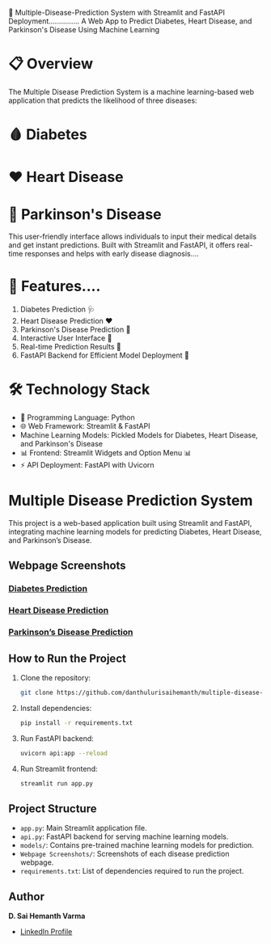🏥 Multiple-Disease-Prediction System with Streamlit and FastAPI Deployment...............
A Web App to Predict Diabetes, Heart Disease, and Parkinson's Disease Using Machine Learning

# 📋 Overview
The Multiple Disease Prediction System is a machine learning-based web application that predicts the likelihood of three diseases:

# 🩸 Diabetes
# ❤️ Heart Disease
# 🧠 Parkinson's Disease
This user-friendly interface allows individuals to input their medical details and get instant predictions. Built with Streamlit and FastAPI, it offers real-time responses and helps with early disease diagnosis....

# 🚀 Features....
1. Diabetes Prediction 🩺
2. Heart Disease Prediction ❤️
3. Parkinson's Disease Prediction 🧠
4. Interactive User Interface 🎨
5. Real-time Prediction Results 🔮
6. FastAPI Backend for Efficient Model Deployment 🚀

# 🛠️ Technology Stack
- 🐍 Programming Language: Python
- 🌐 Web Framework: Streamlit & FastAPI
- Machine Learning Models: Pickled Models for Diabetes, Heart Disease, and Parkinson's Disease
- 📊 Frontend: Streamlit Widgets and Option Menu 📊
- ⚡ API Deployment: FastAPI with Uvicorn

# Multiple Disease Prediction System
This project is a web-based application built using Streamlit and FastAPI, integrating machine learning models for predicting Diabetes, Heart Disease, and Parkinson’s Disease.

## Webpage Screenshots

### [Diabetes Prediction](https://github.com/danthulurisaihemanth/multiple-disease-prediction-streamlit-app/blob/main/Webpage%20Screenshots/diabetes_page.png)

### [Heart Disease Prediction](https://github.com/danthulurisaihemanth/multiple-disease-prediction-streamlit-app/blob/main/Webpage%20Screenshots/heart_disease_page.png)

### [Parkinson’s Disease Prediction](https://github.com/danthulurisaihemanth/multiple-disease-prediction-streamlit-app/blob/main/Webpage%20Screenshots/parkinsons_page.png)

## How to Run the Project  
1. Clone the repository:  
   ```bash
   git clone https://github.com/danthulurisaihemanth/multiple-disease-prediction-streamlit-app.git
   ```

2. Install dependencies:  
   ```bash
   pip install -r requirements.txt
   ```

3. Run FastAPI backend:  
   ```bash
   uvicorn api:app --reload
   ```

4. Run Streamlit frontend:  
   ```bash
   streamlit run app.py
   ```

## Project Structure
- `app.py`: Main Streamlit application file.
- `api.py`: FastAPI backend for serving machine learning models.
- `models/`: Contains pre-trained machine learning models for prediction.
- `Webpage Screenshots/`: Screenshots of each disease prediction webpage.
- `requirements.txt`: List of dependencies required to run the project.

## Author  
**D. Sai Hemanth Varma**  
- [LinkedIn Profile](https://www.linkedin.com/in/danthuluri-saihemanth-2332a1252/)
